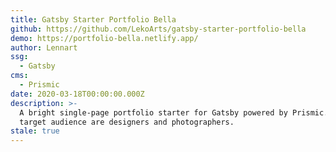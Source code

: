 ```yaml
---
title: Gatsby Starter Portfolio Bella
github: https://github.com/LekoArts/gatsby-starter-portfolio-bella
demo: https://portfolio-bella.netlify.app/
author: Lennart
ssg:
  - Gatsby
cms:
  - Prismic
date: 2020-03-18T00:00:00.000Z
description: >-
  A bright single-page portfolio starter for Gatsby powered by Prismic.io. The
  target audience are designers and photographers.
stale: true
---
```

